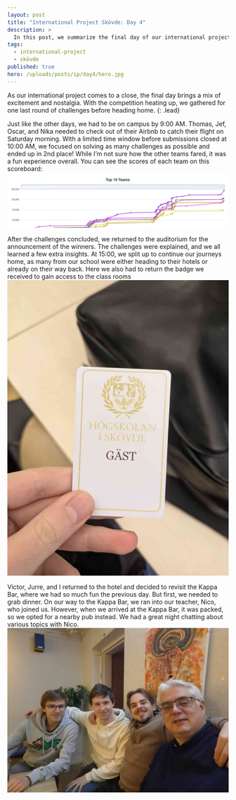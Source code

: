 ```yaml
---
layout: post
title: "International Project Skövde: Day 4"
description: >
  In this post, we summarize the final day of our international project, where we secured 2nd place in the last round of challenges. With Thomas, Jef, Oscar, and Nika checking out for their flight, we raced to complete our tasks. After the winners were announced, Victor, Jurre, and I enjoyed a fun evening at a nearby pub with our teacher Nico, reflecting on our experiences.
tags:
  - international-project
  - skövde
published: true
hero: /uploads/posts/ip/day4/hero.jpg
---
```


As our international project comes to a close, the final day brings a mix of excitement and nostalgia. With the competition heating up, we gathered for one last round of challenges before heading home.
{: .lead}

Just like the other days, we had to be on campus by 9:00 AM. Thomas, Jef, Oscar, and Nika needed to check out of their Airbnb to catch their flight on Saturday morning. With a limited time window before submissions closed at 10:00 AM, we focused on solving as many challenges as possible and ended up in 2nd place! While I’m not sure how the other teams fared, it was a fun experience overall. You can see the scores of each team on this scoreboard:
![scoreboard](/uploads/posts/ip/day4/scoreboard.jpg)

After the challenges concluded, we returned to the auditorium for the announcement of the winners. The challenges were explained, and we all learned a few extra insights. At 15:00, we split up to continue our journeys home, as many from our school were either heading to their hotels or already on their way back. Here we also had to return the badge we received to gain access to the class rooms
![access-card](/uploads/posts/ip/day4/access-card.jpg)

Victor, Jurre, and I returned to the hotel and decided to revisit the Kappa Bar, where we had so much fun the previous day. But first, we needed to grab dinner. On our way to the Kappa Bar, we ran into our teacher, Nico, who joined us. However, when we arrived at the Kappa Bar, it was packed, so we opted for a nearby pub instead. We had a great night chatting about various topics with Nico.
![access-card](/uploads/posts/ip/day4/hero.jpg)